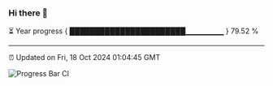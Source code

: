 ### Hi there 👋

⏳ Year progress { ███████████████████████▁▁▁▁▁▁▁ } 79.52 %

---

⏰ Updated on Fri, 18 Oct 2024 01:04:45 GMT

![Progress Bar CI](https://github.com/liununu/liununu/workflows/Progress%20Bar%20CI/badge.svg)
